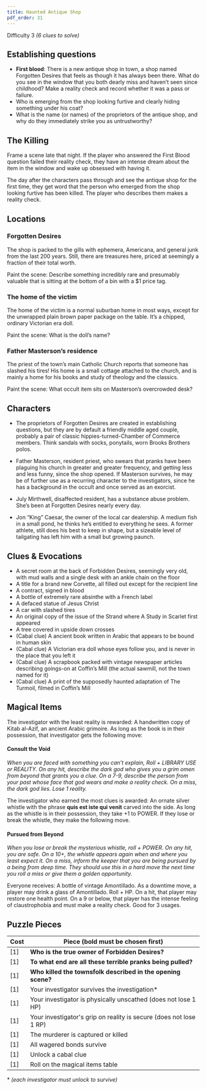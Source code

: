 ```yaml
---
title: Haunted Antique Shop
pdf_order: 31
---
```


Difficulty 3
_(6 clues to solve)_

## Establishing questions

- **First blood**: There is a new antique shop in town, a shop named Forgotten Desires that feels as though it has always been there. What do you see in the window that you both dearly miss and haven’t seen since childhood? Make a reality check and record whether it was a pass or failure.
- Who is emerging from the shop looking furtive and clearly hiding something under his coat?
- What is the name (or names) of the proprietors of the antique shop, and why do they immediately strike you as untrustworthy?

## The Killing

Frame a scene late that night. If the player who answered the First Blood question failed their reality check, they have an intense dream about the item in the window and wake up obsessed with having it.

The day after the characters pass through and see the antique shop for the first time, they get word that the person who emerged from the shop looking furtive has been killed. The player who describes them makes a reality check.

## Locations

### Forgotten Desires

The shop is packed to the gills with ephemera, Americana, and general junk from the last 200 years. Still, there are treasures here, priced at seemingly a fraction of their total worth.

Paint the scene: Describe something incredibly rare and presumably valuable that is sitting at the bottom of a bin with a $1 price tag.

### The home of the victim

The home of the victim is a normal suburban home in most ways, except for the unwrapped plain brown paper package on the table. It’s a chipped, ordinary Victorian era doll.

Paint the scene: What is the doll’s name?

### Father Masterson’s residence

The priest of the town’s main Catholic Church reports that someone has slashed his tires! His home is a small cottage attached to the church, and is mainly a home for his books and study of theology and the classics.

Paint the scene: What occult item sits on Masterson’s overcrowded desk?

## Characters

- The proprietors of Forgotten Desires are created in establishing questions, but they are by default a friendly middle aged couple, probably a pair of classic hippies-turned-Chamber of Commerce members. Think sandals with socks, ponytails, worn Brooks Brothers polos.

- Father Masterson, resident priest, who swears that pranks have been plaguing his church in greater and greater frequency, and getting less and less funny, since the shop opened. If Masterson survives, he may be of further use as a recurring character to the investigators, since he has a background in the occult and once served as an exorcist.

- July Mirthwell, disaffected resident, has a substance abuse problem. She’s been at Forgotten Desires nearly every day.

- Jon “King” Caesar, the owner of the local car dealership. A medium fish in a small pond, he thinks he’s entitled to everything he sees. A former athlete, still does his best to keep in shape, but a sizeable level of tailgating has left him with a small but growing paunch.

## Clues & Evocations

- A secret room at the back of Forbidden Desires, seemingly very old, with mud walls and a single desk with an ankle chain on the floor
- A title for a brand new Corvette, all filled out except for the recipient line
- A contract, signed in blood
- A bottle of extremely rare absinthe with a French label
- A defaced statue of Jesus Christ
- A car with slashed tires
- An original copy of the issue of the Strand where A Study in Scarlet first appeared
- A tree covered in upside down crosses
- (Cabal clue) A ancient book written in Arabic that appears to be bound in human skin
- (Cabal clue) A Victorian era doll whose eyes follow you, and is never in the place that you left it
- (Cabal clue) A scrapbook packed with vintage newspaper articles describing goings-on at Coffin’s Mill (the actual sawmill, not the town named for it)
- (Cabal clue) A print of the supposedly haunted adaptation of The Turmoil, filmed in Coffin’s Mill

## Magical Items

The investigator with the least reality is rewarded: A handwritten copy of Kitab al-Azif, an ancient Arabic grimoire. As long as the book is in their possession, that investigator gets the following move:

#### Consult the Void

_When you are faced with something you can’t explain, Roll + LIBRARY USE or REALITY.
On any hit, describe the dark god who gives you a grim omen from beyond that grants you a clue. On a 7-9, describe the person from your past whose face that god wears and make a reality check. On a miss, the dark god lies. Lose 1 reality._

The investigator who earned the most clues is awarded: An ornate silver whistle with the phrase **quis est iste qui venit** carved into the side. As long as the whistle is in their possession, they take +1 to POWER. If they lose or break the whistle, they make the following move.

#### Pursued from Beyond

_When you lose or break the mysterious whistle, roll + POWER.
On any hit, you are safe. On a 10+, the whistle appears again when and where you least expect it. On a miss, inform the keeper that you are being pursued by a being from deep time. They should use this in a hard move the next time you roll a miss or give them a golden opportunity._

Everyone receives: A bottle of vintage Amontillado. As a downtime move, a player may drink a glass of Amontillado. Roll + HP. On a hit, that player may restore one health point. On a 9 or below, that player has the intense feeling of claustrophobia and must make a reality check. Good for 3 usages.

## Puzzle Pieces

| Cost | Piece (bold must be chosen first)                                  |
| ---- | ------------------------------------------------------------------ |
| [1]  | **Who is the true owner of Forbidden Desires?**                    |
| [1]  | **To what end are all these terrible pranks being pulled?**        |
| [1]  | **Who killed the townsfolk described in the opening scene?**       |
| [1]  | Your investigator survives the investigation\*                     |
| [1]  | Your investigator is physically unscathed (does not lose 1 HP)     |
| [1]  | Your investigator's grip on reality is secure (does not lose 1 RP) |
| [1]  | The murderer is captured or killed                                 |
| [1]  | All wagered bonds survive                                          |
| [1]  | Unlock a cabal clue                                                |
| [1]  | Roll on the magical items table                                    |

\* _(each investigator must unlock to survive)_
